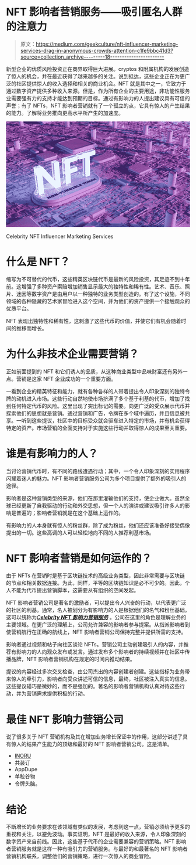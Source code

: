 # NFT 影响者营销服务——吸引匿名人群的注意力

> 原文：<https://medium.com/geekculture/nft-influencer-marketing-services-drag-in-anonymous-crowds-attention-c1fe9bbc41d3?source=collection_archive---------18----------------------->

新型企业的优质风险投资正在商界取得巨大进展。cryptos 和附属机构的发展创造了惊人的机会，并在最近获得了越来越多的关注。说到抵达，这些企业正在为更广泛的社区提供惊人的收入选择和相关的商业机会。NFT 就是其中之一，它致力于通过数字资产提供多种收入来源。但是，作为所有企业的主要用途，非功能性服务业需要强有力的支持才能达到预期的目标。通过有影响力的人提出建议具有可信的声誉；有了 NFTs，NFT 影响者营销就有了一个孤立的点，它具有惊人的产生结果的能力。了解将业务推向更高水平所产生的加速度。

![](img/747b9f9fae1247acc51d0e79ed3ea818.png)

Celebrity NFT Influencer Marketing Services

# 什么是 NFT？

缩写为不可替代的代币，这些精英区块链代币是最新的风险投资，其足迹不到十年前。这增强了多种资产索赔增加销售显示最大的独特性和稀有性。艺术、音乐、照片、迷因等数字资产是由用户以一种独特的业务类型创造的。有了这个设施，不同领域的各种隐藏的艺术家冒险进入这个空间，并为他们的资产提供一个接触观众的优质平台。

NFT 表现出独特性和稀有性，这刺激了这些代币的价值，并使它们有机会随着时间的推移而增长。

# **为什么非技术企业需要营销？**

正如前面提到的 NFT 和它们诱人的品质，从这种商业类型中品味财富还有另外一点。营销是这家 NFT 企业成功的一个重要方面。

一看到企业的精英特征和能力，就有各种各样的人带着提出令人印象深刻的独特令牌的动机进入市场。这些行动自然地使市场挤满了多个基于利基的代币，增加了找到任何特定代币的风险。这里出现了突出标记的需要。向更广泛的受众展示代币并探索他们的思想就是营销。通过营销和广告，令牌在多个域中遍历，并且信息被共享。一听到这些提议，社区中的目标受众就会驱车进入特定的市场，并有机会获得特定的资产。市场营销的全面支持对于实施这些行动并取得惊人的成果至关重要。

# **谁是有影响力的人？**

当讨论营销代币时，有不同的路线遭遇行动；其中，一个令人印象深刻的实用程序闪耀着迷人的魅力。NFT 影响者营销服务公司为多个项目提供了额外的吸引人的途径。

影响者是这种营销类型的来源，他们在那里灌输他们的支持，使企业做大。虽然全球已经更新了自我驱动的行动和外交思想，但一个人的演讲或建议吸引许多人的影响是普遍的；影响者营销就是在这个基础上运作的。

有影响力的人本身就有惊人的粉丝群，除了成为粉丝，他们还应该准备好接受偶像提出的一切。这些高调的人可以轻松地向不同的人推荐利基市场。

# **NFT 影响者营销是如何运作的？**

由于 NFTs 在营销时是基于区块链技术的高级业务类型，因此非常需要与区块链的节点和相关数据连接。为此，同样，平等的区块链知识是必不可少的。因此，个人不能为代币提出营销脚本，这需要从有组织的空间发起。

NFT 影响者营销公司是著名的激励者，可以提出令人兴奋的行动，以代表更广泛的社区的利基。通常，名人被划分为有影响力的人是根据他们的名气和粉丝基础。这可以统称为[*C****elebrity NFT 影响力营销服务***](https://www.inoru.com/nft-influencer-marketing-services) 。公司在这里的角色是理解业务的主要领域。在更广泛的理解上，公司允许兼容的影响者参与提案。从指派影响者到使营销航行在正确的航线上，NFT 影响者营销公司保持完整并提供所需的支持。

影响者通过视频和帖子向社区谈论 NFTs。营销公司主动创建吸引人的内容，并推荐有影响力的人向观众发布或发言。通过发布多个影响者的持续视频并在社区中传播品牌，NFT 影响者营销机构在规定的时间内推动结果。

提议的内容经过多次交叉检查，由公司杰出的内容创建者创建。这些指标为业务带来惊人的牵引力，影响者向受众讲述可信的信息，最终，社区被注入真实的信息。这些提议碰巧是微妙的，而不是强加的。著名的影响者营销机构认真对待这些行动，并为营销需求提供积极的行动。

# **最佳 NFT 影响力营销公司**

说了很多关于 NFT 营销机构及其在增加业务增长保证中的作用，这部分讲述了具有惊人的结果产生能力的顶级和最好的 NFT 影响者营销公司。这是清单。

*   [INORU](https://www.inoru.com/)
*   共装订
*   AppDupe
*   单粒谷物
*   令牌头脑。

# **结论**

不断增长的业务要求在该领域有类似的发展，考虑到这一点，营销必须给予更多的重视和关注，以避免波动。事实证明，NFT 是最好的收入来源，令人印象深刻的数字资产来自前线。因此，这些基于代币的企业需要兼容的营销策略。NFT 影响者营销服务就是这样一种有吸引力的营销服务。与最好的和最著名的 NFT 影响者营销机构联系，调整他们的营销策略，进行一次惊人的商业冒险。